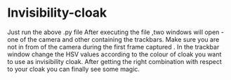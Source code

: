 # Invisibility-cloak
Just run the above .py file
After executing the file ,two windows will open - one of the camera and other containing the trackbars. Make sure you are not in from of the camera during the first frame captured . In the trackbar window change the HSV values according to the colour of cloak you want to use as invisibility cloak.
After getting the right combination with respect to your cloak you can finally see some magic.
